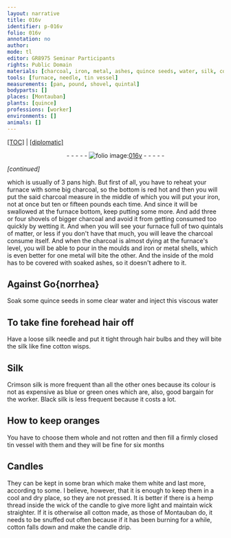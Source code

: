 ```yaml
---
layout: narrative
title: 016v
identifier: p-016v
folio: 016v
annotation: no
author:
mode: tl
editor: GR8975 Seminar Participants
rights: Public Domain
materials: [charcoal, iron, metal, ashes, quince seeds, water, silk, cotton, Silk, Crimson silk, Black silk, oranges, tin, bran, hemp]
tools: [furnace, needle, tin vessel]
measurements: [pan, pound, shovel, quintal]
bodyparts: []
places: [Montauban]
plants: [quince]
professions: [worker]
environments: []
animals: []
---
```


<p><a href="{{ site.baseurl }}/translation/">[TOC]</a> | <a href="{{ site.baseurl }}/_texts/p-016v_tc.md/">[diplomatic]</a></p><div class="folio" align="center">- - - - - <a href="http://gallica.bnf.fr/ark:/12148/btv1b10500001g/f38.image" target="_blank"><img src="https://cu-mkp.github.io/2017-workshop-edition/assets/photo-icon.png" alt="folio image: " style="display:inline-block; margin-bottom:-3px;"/>016v</a> - - - - - </div>  
 
*[continued]*
  
which is usually of 3 <span class="ms">pan</span>s high. But first of all, you have to reheat your <span class="tl">furnace</span> with some big <span class="m">charcoal</span>, so the bottom is red hot and then you will put the said <span class="m">charcoal</span> measure in the middle of which you will put your <span class="m">iron</span>, not at once but ten or fifteen <span class="ms">pound</span>s each time. And since it will be swallowed at the <span class="tl">furnace</span> bottom, keep putting some more. And add three or four <span class="ms">shovel</span>s of bigger <span class="m">charcoal</span> and avoid it from getting consumed too quickly by wetting it. And when you will see your <span class="tl">furnace</span> full of two <span class="ms">quintal</span>s of matter, or less if you don't have that much, you will leave the <span class="m">charcoal</span> consume itself. And when the <span class="m">charcoal</span> is almost dying at the <span class="tl">furnace</span>'s level, you will be able to pour in the moulds and <span class="m">iron</span> or <span class="m">metal</span> shells, which is even better for one <span class="m">metal</span> will bite the other. And the inside of the mold has to be covered with soaked <span class="m">ashes</span>, so it doesn't adhere to it.
 
 
  

## Against Go{norrhea}

 
Soak some <span class="m"><span class="pa">quince</span> seeds</span> in some clear <span class="m">water</span> and inject this viscous <span class="m">water</span>
 
 
  

## To take fine forehead hair off

 
Have a loose <span class="m">silk</span> <span class="tl">needle</span> and put it tight through hair bulbs and they will bite the <span class="m">silk</span> like fine <span class="m">cotton</span> wisps.
 
 
  

## <span class="m">Silk</span>

 
<span class="m">Crimson silk</span> is more frequent than all the other ones because its colour is not as expensive as blue or green ones which are, also, good bargain for the <span class="pro">worker</span>. <span class="m">Black silk</span> is less frequent because it costs a lot.
 
 
  

## How to keep <span class="m">oranges</span>

 
You have to choose them whole and not rotten and then fill a firmly closed <span class="tl"><span class="m">tin</span> vessel</span> with them and they will be fine for six months
 
 
  

## Candles

 
They can be kept in some <span class="m">bran</span> which make them white and last more, according to some. I believe, however, that it is enough to keep them in a cool and dry place, so they are not pressed. It is better if there is a <span class="m">hemp</span> thread inside the wick of the candle to give more light and maintain wick straighter. If it is otherwise all <span class="m">cotton</span> made, as those of <span class="pl">Montauban</span> do, it needs to be snuffed out often because if it has been burning for a while, <span class="m">cotton</span> falls down and make the candle drip.
 
